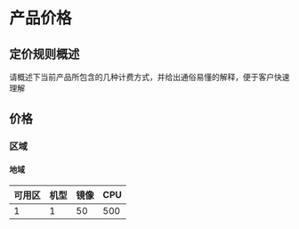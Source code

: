 # 产品价格
## 定价规则概述
请概述下当前产品所包含的几种计费方式，并给出通俗易懂的解释，便于客户快速理解

## 价格
### 区域
#### 地域

| 可用区 | 机型  | 镜像 | CPU |
| --- | --- | ------- | ------- |
| 1   | 1   | 50      | 500     |
